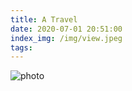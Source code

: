 ```yaml
---
title: A Travel
date: 2020-07-01 20:51:00
index_img: /img/view.jpeg
tags:
---
```

![photo](/img/luka.jpeg)
